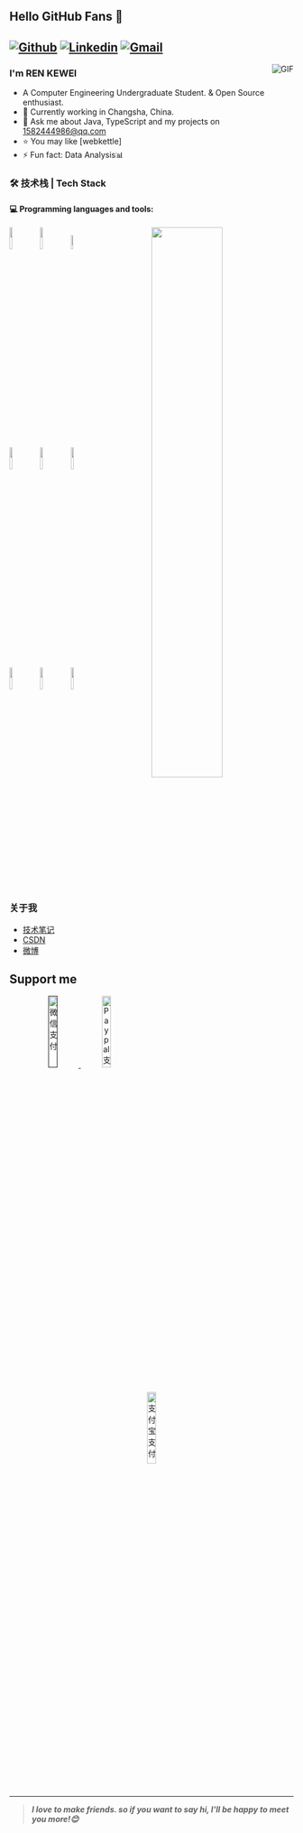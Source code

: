 ## Hello GitHub Fans 👋

[![Github](https://img.shields.io/badge/-Github-000?style=flat&logo=Github&logoColor=white)](https://github.com/REN-KEWEI)
[![Linkedin]([https://img.shields.io/badge/-instagram-blue?style=flat&logo=instagram&logoColor=white)](https://www.instagram/ren_kewei)
[![Gmail](https://img.shields.io/badge/-Gmail-c14438?style=flat&logo=Gmail&logoColor=white)](mailto:epiphany1582444986@gmail.com)
---
<img align="right" alt="GIF" src="https://raw.githubusercontent.com/JoeyBling/JoeyBling/master/pic/pusheencode.gif" />

### I'm REN KEWEI

- A Computer Engineering Undergraduate Student. & Open Source enthusiast.
- 🌱 Currently working in Changsha, China.
- 💬 Ask me about Java, TypeScript and my projects on [1582444986@qq.com](mailto:1582444986@qq.com)
- ⭐ You may like [webkettle]
- ⚡ Fun fact: Data Analysis📊

### 🛠 技术栈 | Tech Stack

#### :computer: Programming languages and tools: 
<p>
	<img width="50%" align="right" src="https://github-readme-stats.vercel.app/api?username=FernandoRoldan93&show_icons=true&hide_border=true" />

<code><img width="10%" src="https://www.vectorlogo.zone/logos/java/java-ar21.svg"></code>
<code><img width="10%" src="https://www.vectorlogo.zone/logos/python/python-ar21.svg"></code>
<code><img width="8%" src="https://www.vectorlogo.zone/logos/r-project/r-project-icon.svg"></code>
<br />
<code><img width="10%" src="https://www.vectorlogo.zone/logos/pocoo_flask/pocoo_flask-ar21.svg"></code>
<code><img width="10%" src="https://www.vectorlogo.zone/logos/mysql/mysql-ar21.svg"></code>
<code><img width="10%" src="https://www.vectorlogo.zone/logos/mongodb/mongodb-ar21.svg"></code>
<br />
<code><img width="10%" src="https://www.vectorlogo.zone/logos/apache_spark/apache_spark-ar21.svg"></code>
<code><img width="10%" src="https://www.vectorlogo.zone/logos/apache_hadoop/apache_hadoop-ar21.svg"></code>
<code><img width="10%" src="https://www.vectorlogo.zone/logos/git-scm/git-scm-ar21.svg"></code>
</p>

### 关于我

- [技术笔记]() 
- [CSDN]()
- [微博]()

## Support me
<!-- Your support, if you have it 
I created these images, feel free to use them.
-->
<p align="center">
  <a href=" " target="_blank">
    <img width="18%" alt="微信支付" src="https://raw.githubusercontent.com/onimur/.github/master/.resources/support-wechatpay.png"/>
  </a>
  <a href="https://www.paypal.com/qrcodes/p2pqrc/JCZSRND6NUTUY" target="_blank">
       <img width="18%" alt="Paypal支付" src="https://raw.githubusercontent.com/onimur/.github/master/.resources/support-paypal.png"/>
  </a>
  <a href="https://qr.alipay.com/fkx16357herlxaxh2hp7j4b" target="_blank">
      <img width="18%" alt="支付宝支付" src="https://raw.githubusercontent.com/onimur/.github/master/.resources/support-alipay.png"/>
  </a>
</p>

---

<!-- Its main projects -->


> ***I love to make friends. so if you want to say hi, I'll be happy to meet you more!😊***
